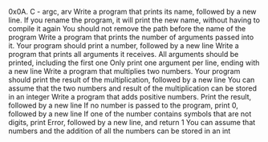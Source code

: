 0x0A. C - argc, arv
Write a program that prints its name, followed by a new line.
If you rename the program, it will print the new name, without having to compile it again
You should not remove the path before the name of the program
Write a program that prints the number of arguments passed into it.
Your program should print a number, followed by a new line
Write a program that prints all arguments it receives.
All arguments should be printed, including the first one
Only print one argument per line, ending with a new line
Write a program that multiplies two numbers.
Your program should print the result of the multiplication, followed by a new line
You can assume that the two numbers and result of the multiplication can be stored in an integer
Write a program that adds positive numbers.
Print the result, followed by a new line
If no number is passed to the program, print 0, followed by a new line
If one of the number contains symbols that are not digits,
print Error, followed by a new line, and return 1
You can assume that numbers and the addition of all the numbers can be stored in an int

